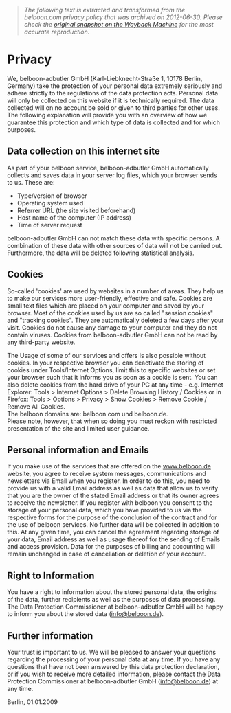 > *The following text is extracted and transformed from the belboon.com privacy policy that was archived on 2012-06-30. Please check the [original snapshot on the Wayback Machine](https://web.archive.org/web/20120630012447id_/http%3A//www.belboon.com/en/privacy.html) for the most accurate reproduction.*

# Privacy

We, belboon-adbutler GmbH (Karl-Liebknecht-Straße 1, 10178 Berlin, Germany) take the protection of your personal data extremely seriously and adhere strictly to the regulations of the data protection acts. Personal data will only be collected on this website if it is technically required. The data collected will on no account be sold or given to third parties for other uses. The following explanation will provide you with an overview of how we guarantee this protection and which type of data is collected and for which purposes.

## Data collection on this internet site

As part of your belboon service, belboon-adbutler GmbH automatically collects and saves data in your server log files, which your browser sends to us. These are:

  * Type/version of browser 
  * Operating system used 
  * Referrer URL (the site visited beforehand) 
  * Host name of the computer (IP address) 
  * Time of server request 



  
belboon-adbutler GmbH can not match these data with specific persons. A combination of these data with other sources of data will not be carried out. Furthermore, the data will be deleted following statistical analysis.

## Cookies

So-called 'cookies' are used by websites in a number of areas. They help us to make our services more user-friendly, effective and safe. Cookies are small text files which are placed on your computer and saved by your browser. Most of the cookies used by us are so called "session cookies" and "tracking cookies". They are automatically deleted a few days after your visit. Cookies do not cause any damage to your computer and they do not contain viruses. Cookies from belboon-adbutler GmbH can not be read by any third-party website.

The Usage of some of our services and offers is also possible without cookies. In your respective browser you can deactivate the storing of cookies under Tools/Internet Options, limit this to specific websites or set your browser such that it informs you as soon as a cookie is sent. You can also delete cookies from the hard drive of your PC at any time - e.g. Internet Explorer: Tools > Internet Options > Delete Browsing History / Cookies or in Firefox: Tools > Options > Privacy > Show Cookies > Remove Cookie / Remove All Cookies.   
The belboon domains are: belboon.com und belboon.de.   
Please note, however, that when so doing you must reckon with restricted presentation of the site and limited user guidance.

## Personal information and Emails

If you make use of the services that are offered on the www.belboon.de website, you agree to receive system messages, communications and newsletters via Email when you register. In order to do this, you need to provide us with a valid Email address as well as data that allow us to verify that you are the owner of the stated Email address or that its owner agrees to receive the newsletter. If you register with belboon you consent to the storage of your personal data, which you have provided to us via the respective forms for the purpose of the conclusion of the contract and for the use of belboon services. No further data will be collected in addition to this. At any given time, you can cancel the agreement regarding storage of your data, Email address as well as usage thereof for the sending of Emails and access provision. Data for the purposes of billing and accounting will remain unchanged in case of cancellation or deletion of your account.

## Right to Information

You have a right to information about the stored personal data, the origins of the data, further recipients as well as the purposes of data processing. The Data Protection Commissioner at belboon-adbutler GmbH will be happy to inform you about the stored data (info@belboon.de).

## Further information

Your trust is important to us. We will be pleased to answer your questions regarding the processing of your personal data at any time. If you have any questions that have not been answered by this data protection declaration, or if you wish to receive more detailed information, please contact the Data Protection Commissioner at belboon-adbutler GmbH (info@belboon.de) at any time. 

Berlin, 01.01.2009
